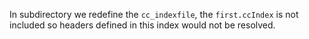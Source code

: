 In subdirectory we redefine the `cc_indexfile`, the `first.ccIndex` is not included so headers defined in this index would not be resolved.
